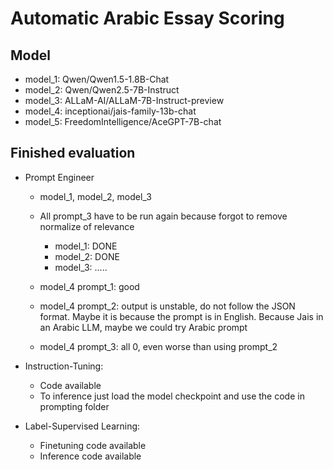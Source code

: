 # Automatic Arabic Essay Scoring

## Model
- model_1: Qwen/Qwen1.5-1.8B-Chat
- model_2: Qwen/Qwen2.5-7B-Instruct
- model_3: ALLaM-AI/ALLaM-7B-Instruct-preview
- model_4: inceptionai/jais-family-13b-chat
- model_5: FreedomIntelligence/AceGPT-7B-chat
<!-- - model_6: mistralai/Mistral-7B-Instruct-v0.2
- model_7: NousResearch/Hermes-2-Pro-Llama-3-8B -->

## Finished evaluation
- Prompt Engineer
    - model_1, model_2, model_3
    - All prompt_3 have to be run again because forgot to remove normalize of relevance
        - model_1: DONE
        - model_2: DONE
        - model_3: .....

    - model_4 prompt_1: good
    - model_4 prompt_2: output is unstable, do not follow the JSON format. Maybe it is because the prompt is in English. Because Jais in an Arabic LLM, maybe we could try Arabic prompt
    - model_4 prompt_3: all 0, even worse than using prompt_2

- Instruction-Tuning:
    - Code available
    - To inference just load the model checkpoint and use the code in prompting folder

- Label-Supervised Learning:
    - Finetuning code available
    - Inference code available